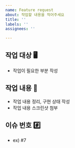 ```yaml
---
name: Feature request
about: 작업할 내용을 적어주세요
title: ''
labels: ''
assignees: ''

---
```


## 작업 대상 🖥️
   - 작업이 필요한 부분 작성

## 작업 내용 📝
   - 작업 내용 정리, 구현 상태 작성
   - 작업 내용 스크린샷 첨부

## 이슈 번호 #️⃣
   - ex) #7
